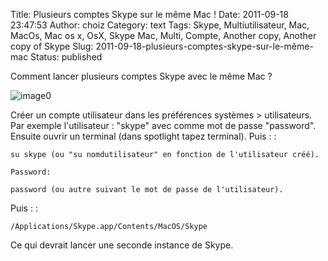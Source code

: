 Title: Plusieurs comptes Skype sur le même Mac !
Date: 2011-09-18 23:47:53
Author: choiz
Category: text
Tags: Skype, Multiutilisateur, Mac, MacOs, Mac os x, OsX, Skype Mac, Multi, Compte, Another copy, Another copy of Skype
Slug: 2011-09-18-plusieurs-comptes-skype-sur-le-même-mac
Status: published

Comment lancer plusieurs comptes Skype avec le même Mac ?

![image0](http://media.tumblr.com/tumblr_lrqn73WCUg1qzr4hx.png)

Créer un compte utilisateur dans les préférences systèmes &gt;
utilisateurs. Par exemple l'utilisateur : "skype" avec comme mot de
passe "password". Ensuite ouvrir un terminal (dans spotlight tapez
terminal). Puis : :

    su skype (ou "su nomdutilisateur" en fonction de l'utilisateur créé).

    Password:

    password (ou autre suivant le mot de passe de l'utilisateur).

Puis : :

    /Applications/Skype.app/Contents/MacOS/Skype

Ce qui devrait lancer une seconde instance de Skype.
